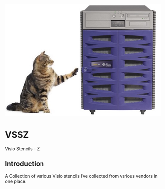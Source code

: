![alt tag](https://raw.githubusercontent.com/richardatlateralblast/vssz/master/vss.png)

VSSZ
====

Visio Stencils -  Z

Introduction
------------

A Collection of various Visio stencils I've collected from various vendors in one place.
